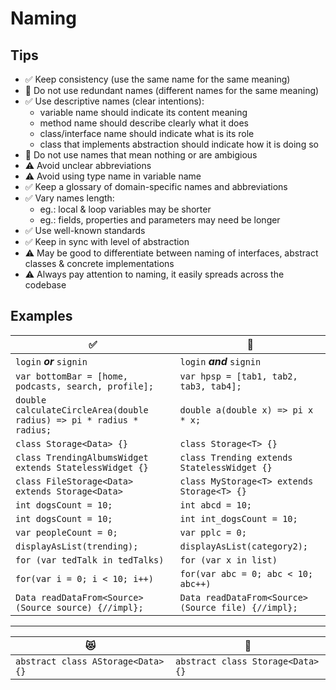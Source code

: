 # Naming

## Tips
- :white_check_mark: Keep consistency (use the same name for the same meaning)
- :no_entry_sign: Do not use redundant names (different names for the same meaning)
- :white_check_mark: Use descriptive names (clear intentions):
    - variable name should indicate its content meaning
    - method name should describe clearly what it does
    - class/interface name should indicate what is its role
    - class that implements abstraction should indicate how it is doing so
- :no_entry_sign: Do not use names that mean nothing or are ambigious
- :warning: Avoid unclear abbreviations
- :warning: Avoid using type name in variable name
- :white_check_mark: Keep a glossary of domain-specific names and abbreviations
- :white_check_mark: Vary names length:
    - eg.: local & loop variables may be shorter
    - eg.: fields, properties and parameters may need be longer
- :white_check_mark: Use well-known standards
- :white_check_mark: Keep in sync with level of abstraction
- :warning: May be good to differentiate between naming of interfaces, abstract classes & concrete implementations
- :warning: Always pay attention to naming, it easily spreads across the codebase

## Examples
|:white_check_mark:|:no_entry_sign:|
|-|-|
|`login` ___or___ `signin`|`login` ___and___ `signin`|
|`var bottomBar = [home, podcasts, search, profile];`|`var hpsp = [tab1, tab2, tab3, tab4];`|
|`double calculateCircleArea(double radius) => pi * radius * radius;`|`double a(double x) => pi x * x;`|
|`class Storage<Data> {}`|`class Storage<T> {}`|
|`class TrendingAlbumsWidget extends StatelessWidget {}`|`class Trending extends StatelessWidget {}`|
|`class FileStorage<Data> extends Storage<Data>`|`class MyStorage<T> extends Storage<T> {}`|
|`int dogsCount = 10;`|`int abcd = 10;`|
|`int dogsCount = 10;`|`int int_dogsCount = 10;`|
|`var peopleCount = 0;`|`var pplc = 0;`|
|`displayAsList(trending);`|`displayAsList(category2);`|
|`for (var tedTalk in tedTalks)`|`for (var x in list)`|
|`for(var i = 0; i < 10; i++)`|`for(var abc = 0; abc < 10; abc++)`|
|`Data readDataFrom<Source>(Source source) {//impl};`|`Data readDataFrom<Source>(Source file) {//impl};`|

---

|:heart_eyes_cat:|:thinking:|
|-|-|
|`abstract class AStorage<Data> {}`|`abstract class Storage<Data> {}`|